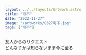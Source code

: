 ```yaml
---
layout: ../../layouts/Artwork.astro
title: "可不"
date: "2022-11-27"
image: "/artworks/0327可不.jpg"
tags: ["可不"]
---
```


友人からのリクエスト  
どんな子かは知らないまま今に至る